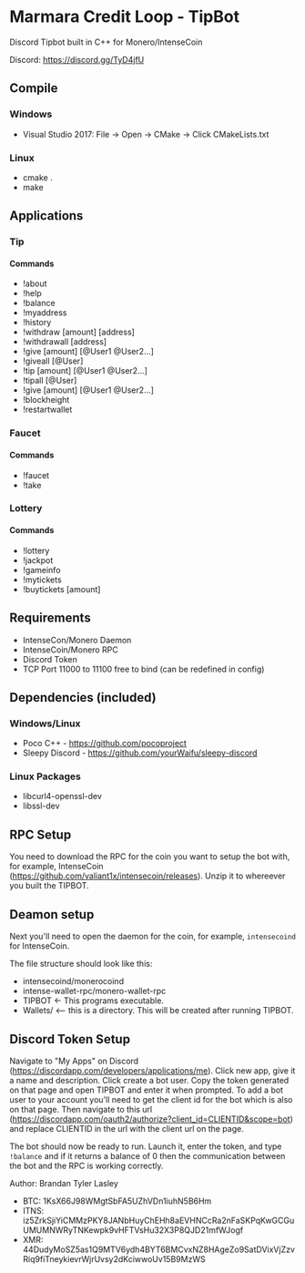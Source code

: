 # Marmara Credit Loop - TipBot
Discord Tipbot built in C++ for Monero/IntenseCoin

Discord: https://discord.gg/TyD4jfU

## Compile

### Windows
* Visual Studio 2017: File -> Open -> CMake -> Click CMakeLists.txt

### Linux
* cmake .
* make 

## Applications

### Tip

#### Commands
* !about
* !help
* !balance
* !myaddress
* !history
* !withdraw [amount] [address]
* !withdrawall [address]
* !give [amount] [@User1 @User2...]
* !giveall [@User]
* !tip [amount] [@User1 @User2...]
* !tipall [@User]
* !give [amount] [@User1 @User2...]
* !blockheight
* !restartwallet

### Faucet

#### Commands
* !faucet
* !take

### Lottery
#### Commands
* !lottery
* !jackpot
* !gameinfo
* !mytickets
* !buytickets [amount]

## Requirements
* IntenseCon/Monero Daemon
* IntenseCoin/Monero RPC
* Discord Token 
* TCP Port 11000 to 11100 free to bind (can be redefined in config)

## Dependencies (included)

### Windows/Linux
* Poco C++ - https://github.com/pocoproject
* Sleepy Discord - https://github.com/yourWaifu/sleepy-discord

### Linux Packages
* libcurl4-openssl-dev
* libssl-dev

## RPC Setup
You need to download the RPC for the coin you want to setup the bot with, for example, IntenseCoin (https://github.com/valiant1x/intensecoin/releases). Unzip it to whereever you built the TIPBOT.

## Deamon setup
Next you'll need to open the daemon for the coin, for example, `intensecoind` for IntenseCoin.

The file structure should look like this:
* intensecoind/monerocoind
* intense-wallet-rpc/monero-wallet-rpc
* TIPBOT <- This programs executable. 
* Wallets/ <-- this is a directory. This will be created after running TIPBOT.

## Discord Token Setup
Navigate to "My Apps" on Discord (https://discordapp.com/developers/applications/me). 
Click new app, give it a name and description. 
Click create a bot user.
Copy the token generated on that page and open TIPBOT and enter it when prompted.
To add a bot user to your account you'll need to get the client id for the bot which is also on that page. 
Then navigate to this url (https://discordapp.com/oauth2/authorize?client_id=CLIENTID&scope=bot) and replace CLIENTID in the url with the client url on the page.

The bot should now be ready to run. Launch it, enter the token, and type `!balance` and if it returns a balance of 0 then the communication between the bot and the RPC is working correctly. 

Author: Brandan Tyler Lasley
* BTC: 1KsX66J98WMgtSbFA5UZhVDn1iuhN5B6Hm
* ITNS: iz5ZrkSjiYiCMMzPKY8JANbHuyChEHh8aEVHNCcRa2nFaSKPqKwGCGuUMUMNWRyTNKewpk9vHFTVsHu32X3P8QJD21mfWJogf
* XMR: 44DudyMoSZ5as1Q9MTV6ydh4BYT6BMCvxNZ8HAgeZo9SatDVixVjZzvRiq9fiTneykievrWjrUvsy2dKciwwoUv15B9MzWS
